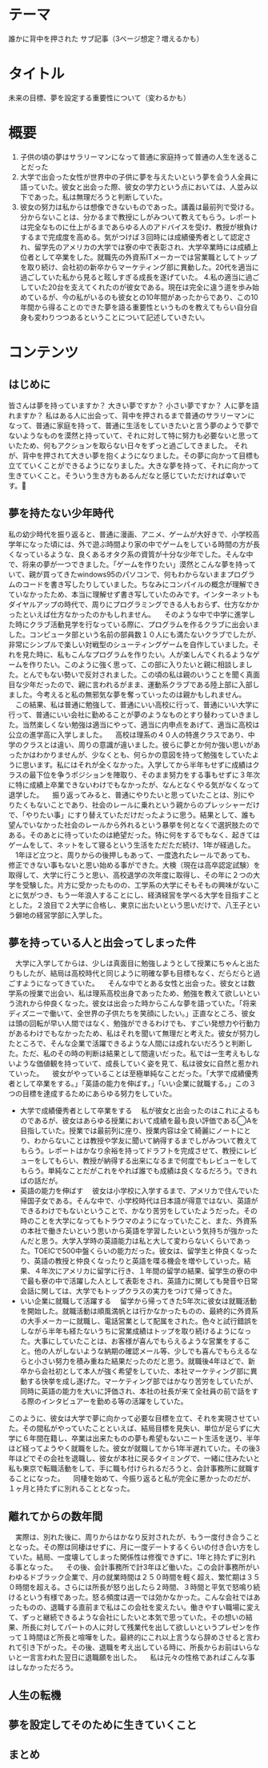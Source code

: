 # テーマ
誰かに背中を押された サブ記事（3ページ想定？増えるかも）

# タイトル
未来の目標、夢を設定する重要性について（変わるかも）

# 概要
1. 子供の頃の夢はサラリーマンになって普通に家庭持って普通の人生を送ることだった
2. 大学で出会った女性が世界中の子供に夢を与えたいという夢を会う人全員に語っていた。彼女と出会った際、彼女の学力という点においては、人並み以下であった。私は無理だろうと判断していた。
3. 彼女の努力は私からは想像できないものであった。講義は最前列で受ける。分からないことは、分かるまで教授にしがみついて教えてもらう。レポートは完全なものに仕上がるまであらゆる人のアドバイスを受け、教授が根負けするまで完成度を高める。気がつけば３回時には成績優秀者として認定され、留学先のアメリカの大学では寮の中で表彰され、大学卒業時には成績上位者として卒業をした。就職先の外資系ITメーカーでは営業職としてトップを取り続け、会社初の新卒からマーケティング部に異動した。20代を適当に過ごしていた私から見ると眩しすぎる成長を遂げていた。
4.私の適当に過ごしていた20台を支えてくれたのが彼女である。現在は完全に違う道を歩み始めているが、今の私がいるのも彼女との10年間があったからであり、この10年間から得ることのできた夢を語る重要性というものを教えてもらい自分自身も変わりつつあるということについて記述していきたい。


# コンテンツ


## はじめに
皆さんは夢を持っていますか？
大きい夢ですか？
小さい夢ですか？
人に夢を語れますか？
私はある人に出会って、背中を押されるまで普通のサラリーマンになって、普通に家庭を持って、普通に生活をしていきたいと言う夢のようで夢でないようなものを漠然と持っていて、それに対して特に努力も必要ないと思っていたため、何もアクションを取らない日々をずっと過ごしてきました。
それが、背中を押されて大きい夢を抱くようになりました。その夢に向かって目標も立てていくことができるようになりました。大きな夢を持って、それに向かって生きていくこと。そういう生き方もあるんだなと感じていただければ幸いです。

## 夢を持たない少年時代
私の幼少時代を振り返ると、普通に漫画、アニメ、ゲームが大好きで、小学校高学年になった頃には、外で遊ぶ時間より家の中でゲームをしている時間の方が長くなっているような、良くあるオタク系の資質が十分な少年でした。そんな中で、将来の夢が一つできました。「ゲームを作りたい」漠然とこんな夢を持っていて、親が買ってきたwindows95のパソコンで、何もわからないままプログラムのコードを書き写したりしていました。ちなみにコンパイルの概念が理解できていなかったため、本当に理解せず書き写していたのみです。インターネットもダイヤルアップの時代で、周りにプログラミングできる人もおらず、仕方なかかったといえば仕方なかったのかもしれません。
　そのような中で中学に進学した時にクラブ活動見学を行なっている際に、プログラムを作るクラブに出会いました。コンピュータ部という名前の部員数１０人にも満たないクラブでしたが、非常にシンプルで楽しい対戦型のシューティングゲームを自作していました。それを見た時に、私もこんなプログラムを作りたい。人が楽しんでくれるようなゲームを作りたい。このように強く思って、この部に入りたいと親に相談しました。とんでもない勢いで反対されました。この頃の私は親のいうことを聞く真面目な少年だったので、親に言われるがまま、運動系クラブである陸上部に入部しました。今考えると私の無邪気な夢を奪っていったのは親かもしれません。
　この結果、私は普通に勉強して、普通にいい高校に行って、普通にいい大学に行って、普通にいい会社に勤めることが夢のようなものとすり替わっていきました。当然楽しくない勉強は適当にやって、適当に内申点をあげて、適当に高校は公立の進学高に入学しました。
　高校は理系の４０人の特進クラスであり、中学のクラスとは違い、周りの意識が違いました。彼らに夢とか何か強い思いがあったかはわかりませんが、少なくとも、何らかの意図を持って勉強をしていたように思います。私にはそれが全くなかった。入学してから半年もせずに成績はクラスの最下位を争うポジションを陣取り、そのまま努力をする事もせずに３年次に特に成績上卒業できないわけでもなかったが、なんとなくやる気がなくなって退学した。
　振り返ってみると、普通にやりたいと思っていたことは、別にやりたくもないことであり、社会のレールに乗れという親からのプレッシャーだけで、「やりたい事」にすり替えていただけだったように思う。結果として、誰も望んでいなかった社会のレールから外れるという暴挙を何となくで選択肢たのである。そのあとに待っていたのは絶望だった。特に何をするでもなく、起きてはゲームをして、ネットをして寝るという生活をただただ続け、1年が経過した。
　1年ほど立つと、周りからの後押しもあって、一度逸れたレールであっても、修正できない事もないと思い始める事ができた。大検（現在は高卒認定試験）を取得して、大学に行こうと思い、高校退学の次年度に取得し、その年に２つの大学を受験した。片方に受かったものの、工学系の大学にそもそもの興味がないことに気がつき、もう一年浪人することにし、経済経営を学べる大学を目指すこととした。２浪目で２大学に合格し、東京に出たいという思いだけで、八王子という僻地の経営学部に入学した。

## 夢を持っている人と出会ってしまった件
　大学に入学してからは、少しは真面目に勉強しようとして授業にちゃんと出たりもしたが、結局は高校時代と同じように明確な夢も目標もなく、だらだらと過ごすようになってきていた。
　そんな中でとある女性と出会った。彼女とは数学系の授業で出会い、私は理系高校出身であったため、勉強を教えて欲しいという流れから仲良くなった。彼女は出会った時からこんな夢を語っていた。「将来ディズニーで働いて、全世界の子供たちを笑顔にしたい。」正直なところ、彼女は頭の回転が早い人間ではなく、勉強ができるわけでも、すごい発想力や行動力があるわけでもなかったため、私はそれを聞いて無理だと考えた。彼女が努力したところで、そんな企業で活躍できるような人間には成れないだろうと判断した。ただ、私のその時の判断は結果として間違いだった。私では一生考えもしないような価値観を持っていて、成長していく姿を見て、私は彼女に自然と惹かれていった。
　彼女がやっていることは至極単純なことだった。「大学で成績優秀者として卒業をする。」「英語の能力を伸ばす。」「いい企業に就職する。」この３つの目標を達成するためにあらゆる努力をしていた。
 - 大学で成績優秀者として卒業をする
　私が彼女と出会ったのはこれによるものであるが、彼女はあらゆる授業において成績を最も良い評価である◯Aを目指していた。授業では最前列に座り、授業内容は全て綺麗にノートにとり、わからないことは教授や学友に聞いて納得するまでしがみついて教えてもらう。レポートはかなり余裕を持ってドラフトを完成させて、教授にレビューをしてもらい、教授が納得する出来になるまで何度でもレビューをしてもらう。単純なことだがこれをやれば誰でも成績は良くなるだろう。できればの話だが。
- 英語の能力を伸ばす
　彼女は小学校に入学するまで、アメリカで住んでいた帰国子女である。そんな中で、小学校時代は日本語が得意ではない、英語ができるわけでもないということで、かなり苦労をしていたようだった。その時のことを大学になってもトラウマのようになっていたこと、また、外資系の本社で働きたいという思いから英語を学習したいという気持ちが強かったんだと思う。大学入学時の英語能力は私と大して変わらないくらいであった。TOEICで500中盤くらいの能力だった。彼女は、留学生と仲良くなったり、英語の教授と仲良くなったりと英語を喋る機会を増やしていった。結果、４年次にアメリカに留学に行き、１年間の留学の結果、留学生の寮の中で最も寮の中で活躍した人として表彰をされ、英語力に関しても発音や日常会話に関しては、大学でもトップクラスの実力をつけて帰ってきた。
- いい企業に就職して活躍する
　留学から帰ってきた5年次に彼女は就職活動を開始した。就職活動は順風満帆とは行かなかったものの、最終的に外資系の大手メーカーに就職し、電話営業として配属をされた。色々と試行錯誤をしながら半年も経たないうちに営業成績はトップを取り続けるようになった。大事にしていたことは、お客様が喜んでもらえるような営業をすること。他の人がしないような納期の確認メール等、少しでも喜んでもらえるならと小さい努力を積み重ねた結果だったのだと思う。就職後4年ほどで、新卒から会社初として本人が強く希望をしていた、本社マーケティング部に異動する快挙を成し遂げた。マーケティング部ではかなり苦労をしていたが、同時に英語の能力を大いに評価され、本社の社長が来て全社員の前で話をする際のインタビュアーを勤める等の活躍をしていた。

このように、彼女は大学で夢に向かって必要な目標を立て、それを実現させていた。その間私がやっていたことといえば、結局目標を見失い、単位が足らずに大学に６年間在籍し、卒業は出来たものの夢も希望もないニート生活を送り、半年ほど経ってようやく就職をした。彼女が就職してから1年半遅れていた。その後3年ほどでその会社を退職し、彼女が本社に戻るタイミングで、一緒に住みたいと私も東京で転職活動をして、手に職も付けられるだろうと、会計事務所に就職することになった。
　同棲を始めて、今振り返ると私が完全に悪かったのだが、１ヶ月と持たずに別れることとなった。

## 離れてからの数年間
　実際は、別れた後に、周りからはかなり反対されたが、もう一度付き合うこととなった。その際は同棲はせずに、月に一度デートするくらいの付き合い方をしていた。結局、一度壊してしまった関係性は修復できずに、1年と持たずに別れる事となった。
　その後、会計事務所で計3年ほど働いた。この会計事務所がいわゆるドブラック企業で、月の就業時間は２５０時間を軽く超え、繁忙期は３５０時間を超える。さらには所長が怒り出したら２時間、３時間と平気で怒鳴り続けるという有様であった。怒る頻度は週一では効かなかった。こんな会社ではあったものの、退職する直前まで私はこの会社を変えたい。働きやすい職場に変えて、ずっと継続できるような会社にしたいと本気で思っていた。その想いの結果、所長に対してパートの人に対して残業代を出して欲しいというプレゼンを作って１時間ほど所長と喧嘩をした。最終的にこれ以上言うなら辞めさせると言われて引き下がった。その後、退職を考え出している時に、所長からお前はいらないと一言言われた翌日に退職願を出した。
　私は元々の性格であればこんな事はしなかっただろう。


## 人生の転機



## 夢を設定してそのために生きていくこと


## まとめ